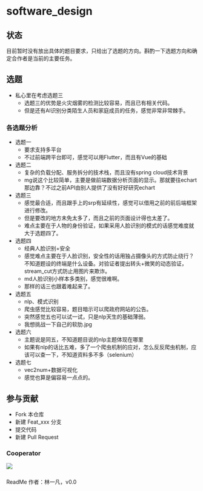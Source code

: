 # software_design
## 状态

目前暂时没有放出具体的题目要求，只给出了选题的方向。斟酌一下选题方向和确定合作者是当前的主要任务。
## 选题
 - 私心里在考虑选题三
   - 选题三的优势是火灾烟雾的检测比较容易，而且已有相关代码。
   - 但是还有AI识别分类陌生人员和家庭成员的任务，感觉非常非常棘手。
### 各选题分析
 - 选题一
   - 要求支持多平台
   - 不过前端跨平台即可，感觉可以用Flutter，而且有Vue的基础
 - 选题二
   - 复杂的负载分配、服务拆分的技术栈，而且没有spring cloud技术背景
   - mg说这个比较简单，主要是做前端数据分析页面的显示。那就要往echart那边靠？不过之前API由别人提供了没有好好研究echart
 - 选题三
   - 感觉最合适，而且跟手上的srp有延续性，感觉可以借用之前的前后端框架进行修改。
   - 但是要改的地方未免太多了，而且之前的页面设计得也太差了。
   - 难点主要在于人物的身份验证，如果采用人脸识别的模式的话感觉难度就大于选题四了。
 - 选题四
   - 经典人脸识别+安全
   - 感觉难点主要在于人脸识别，安全性的话用独占摄像头的方式防止绕行？不知道题设的终端是什么设备。对验证者提出转头+微笑的动态验证，stream_cut方式防止用图片来欺诈。
   - md人脸识别小样本多类别，感觉很难啊。
   - 那样的话三也跟着难起来了。
 - 选题五
   - nlp、模式识别
   - 爬虫感觉比较容易，题目暗示可以爬政府网站的公告。
   - 突然感觉五也可以试一试，只是nlp天生的基础薄弱。
   - 我想挑战一下自己的软肋.jpg
 - 选题六
   - 主题说是同五，不知道题目说的nlp主题体现在哪里
   - 如果有nlp的话比五难，多了一个爬虫机制的应对，怎么反反爬虫机制，应该可以查一下，不知道资料多不多（selenium）
 - 选题七
   - vec2num+数据可视化
   - 感觉也算是偏容易一点点的。
## 参与贡献
- Fork 本仓库
- 新建 Feat_xxx 分支
- 提交代码
- 新建 Pull Request
### Cooperator
<a href="https://github.com/Justjustifyjudge/software_design/graphs/contributors">
  <img src="https://contrib.rocks/image?repo=Justjustifyjudge/software_design" />
</a>

###
ReadMe 作者：林一凡，v0.0
